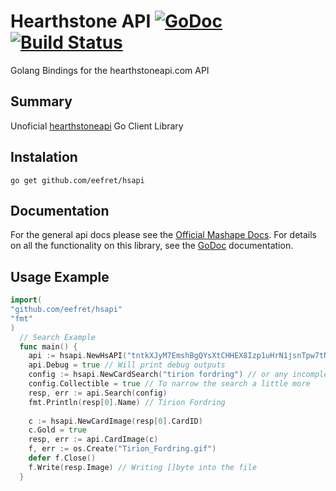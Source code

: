 # Hearthstone API [![GoDoc](http://img.shields.io/badge/godoc-reference-blue.svg)](http://godoc.org/github.com/eefret/hsapi) [![Build Status](https://travis-ci.org/eefret/hsapi.svg?branch=master)](https://travis-ci.org/eefret/hsapi)
Golang Bindings for the hearthstoneapi.com API

## Summary
Unoficial [hearthstoneapi](http://hearthstoneapi.com/) Go Client Library

## Instalation

```shell
go get github.com/eefret/hsapi
```

## Documentation
For the general api docs please see the [Official Mashape Docs](https://market.mashape.com/omgvamp/hearthstone). For details on all the functionality on this library, see the [GoDoc](https://godoc.org/github.com/eefret/hsapi) documentation.

## Usage Example

```go
import(
"github.com/eefret/hsapi"
"fmt"
)
  // Search Example
  func main() {
  	api := hsapi.NewHsAPI("tntkXJyM7EmshBgQYsXtCHHEX8Izp1uHrN1jsnTpw7tNCxEZIN") // Get yours in mashape
	api.Debug = true // Will print debug outputs
	config := hsapi.NewCardSearch("tirion fordring") // or any incomplete search
	config.Collectible = true // To narrow the search a little more
	resp, err := api.Search(config) 
	fmt.Println(resp[0].Name) // Tirion Fordring
	
	c := hsapi.NewCardImage(resp[0].CardID)
	c.Gold = true
	resp, err := api.CardImage(c)
	f, err := os.Create("Tirion_Fordring.gif")
	defer f.Close()
	f.Write(resp.Image) // Writing []byte into the file
  }
```

